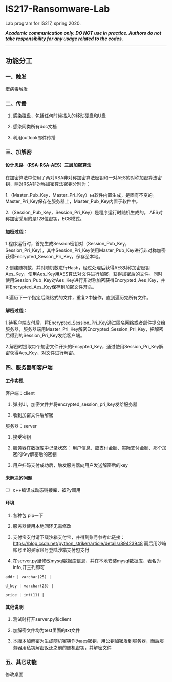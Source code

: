 # IS217-Ransomware-Lab

Lab program for IS217, spring 2020.

***Academic communication only. DO NOT use in practice. Authors do not take responsibility for any usage related to the codes.***

---
## 功能分工

### 一、触发
宏病毒触发

### 二、传播
1. 感染磁盘，包括任何时候插入的移动硬盘和U盘

2. 感染同类所有doc文档

3. 利用outlook邮件传播

### 三、加解密
#### 设计思路 （RSA-RSA-AES）三层加密算法
在加密算法中使用了两对RSA非对称加密算法密钥和一对AES的对称加密算法密钥，两对RSA非对称加密算法密钥分别为：

1.（Master_Pub_Key，Master_Pri_Key）由软件内置生成，是固有不变的。Master_Pri_Key保存在服务器上，Master_Pub_Key内置于软件中。

2.（Session_Pub_Key，Session_Pri_Key）是程序运行时随机生成的。
AES对称加密采用的是128位密钥，ECB模式。

#### 加密过程：
1.程序运行时，首先生成Session密钥对（Session_Pub_Key，Session_Pri_Key），其中Session_Pri_Key使用Master_Pub_Key进行非对称加密获得Encrypted_Sesson_Pri_Key，保存至本地。

2.创建随机数，并对随机数进行Hash，经过处理后获得AES对称加密密钥Aes_Key，使用Aes_Key用AES算法对文件进行加密，获得加密后的文件。同时使用Session_Pub_Key对Aes_Key进行非对称加密获得Encrypted_Aes_Key，并将Encrypted_Aes_Key保存到加密文件开头。

3.遍历下一个指定后缀格式的文件，重复2中操作，直到遍历完所有文件。

#### 解密过程：
1.待客户端支付后，将Encrypted_Session_Pri_Key通过匿名网络或者邮件提交给服务器，服务器端用Master_Pri_Key解密Encrypted_Session_Pri_Key，把解密后得到的Session_Pri_Key发给客户端。

2.解密时提取每个加密文件开头的Encypted_Key，通过使用Session_Pri_Key解密获得Aes_Key，对文件进行解密。

### 四、服务器和客户端  
#### 工作实现
客户端：client

1. 弹出UI，加密文件并将encrypted_session_pri_key发给服务器

1. 收到加密文件后解密

服务器：server

1. 接受密钥

1. 服务器在数据库中记录状态： 用户信息、应支付金额、实际支付金额、那个加密的Key解密后的密钥

1. 用户扫码支付成功后，触发服务器向用户发送解密后的key

#### 未解决的问题

* [ ] c++编译成动态链接库，被Py调用

#### 环境

1. 各种包 pip一下

1. 服务器使用本地回环无需修改

1. 支付宝支付请下载沙箱支付宝，并得到账号参考此链接：https://blog.csdn.net/python_striker/article/details/89423948 而后用沙箱账号里的买家账号登陆沙箱支付包支付

1. 在server.py里修改mysql数据库信息，并在本地安装mysql数据库，表名为info,开三列即可

```
addr | varchar(25) |

d_key | varchar(25) |

price | int(11) |
```

#### 其他说明

1. 测试时打开server.py和client

2. 加解密文件均为test里面的txt文件

3. 本版本加解密为生成随机密钥作为aes密钥，用公钥加密发到服务器，而后服务器用私钥解密返还之前的随机密钥，并解密文件

### 五、其它功能

修改桌面







